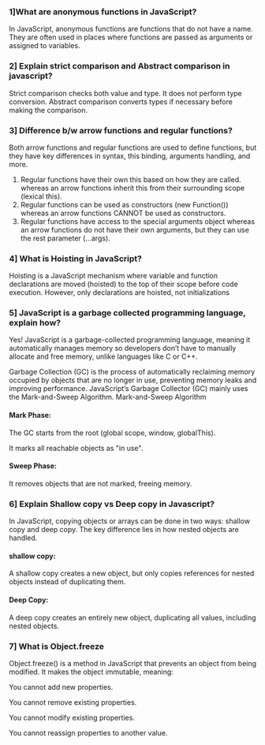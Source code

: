 ### 1]What are anonymous functions in JavaScript?
In JavaScript, anonymous functions are functions that do not have a name. They are often used in places where functions are passed as arguments or assigned to variables.
### 2] Explain strict comparison and Abstract comparison in javascript?
Strict comparison checks both value and type. It does not perform type conversion.
Abstract comparison converts types if necessary before making the comparison.
### 3] Difference b/w arrow functions and regular functions?
Both arrow functions and regular functions are used to define functions, but they have key differences in syntax, this binding, arguments handling, and more.
1. Regular functions have their own this based on how they are called. whereas an arrow functions inherit this from their surrounding scope (lexical this).
2. Regular functions can be used as constructors (new Function()) whereas an arrow functions CANNOT be used as constructors.
3. Regular functions have access to the special arguments object whereas an arrow functions do not have their own arguments, but they can use the rest parameter (...args).
### 4] What is Hoisting in JavaScript?
Hoisting is a JavaScript mechanism where variable and function declarations are moved (hoisted) to the top of their scope before code execution.
However, only declarations are hoisted, not initializations
### 5] JavaScript is a garbage collected programming language, explain how?
Yes! JavaScript is a garbage-collected programming language, meaning it automatically manages memory so developers don’t have to manually allocate and free memory, unlike languages like C or C++.

Garbage Collection (GC) is the process of automatically reclaiming memory occupied by objects that are no longer in use, preventing memory leaks and improving performance.
JavaScript’s Garbage Collector (GC) mainly uses the Mark-and-Sweep Algorithm.
Mark-and-Sweep Algorithm
#### Mark Phase:
The GC starts from the root (global scope, window, globalThis).

It marks all reachable objects as "in use".
#### Sweep Phase:

It removes objects that are not marked, freeing memory.
### 6] Explain Shallow copy vs Deep copy in Javascript?
In JavaScript, copying objects or arrays can be done in two ways: shallow copy and deep copy. The key difference lies in how nested objects are handled.
#### shallow copy: 
A shallow copy creates a new object, but only copies references for nested objects instead of duplicating them.
#### Deep Copy:
A deep copy creates an entirely new object, duplicating all values, including nested objects.

### 7] What is Object.freeze
Object.freeze() is a method in JavaScript that prevents an object from being modified. It makes the object immutable, meaning:

You cannot add new properties.

You cannot remove existing properties.

You cannot modify existing properties.

You cannot reassign properties to another value.
